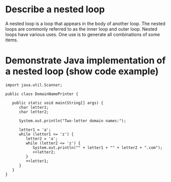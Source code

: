 # Describe a nested loop
A nested loop is a loop that appears in the body of another loop.
The nested loops are commonly referred to as the inner loop and outer loop.
Nested loops have various uses.
One use is to generate all combinations of some items.

# Demonstrate Java implementation of a nested loop (show code example)
```
import java.util.Scanner;

public class DomainNamePrinter {

   public static void main(String[] args) {
      char letter1;
      char letter2;

      System.out.println("Two-letter domain names:");

      letter1 = 'a';
      while (letter1 <= 'z') {
         letter2 = 'a';
         while (letter2 <= 'z') {
            System.out.println("" + letter1 + "" + letter2 + ".com");
            ++letter2;
         }
         ++letter1;
      }
   }
}
```
